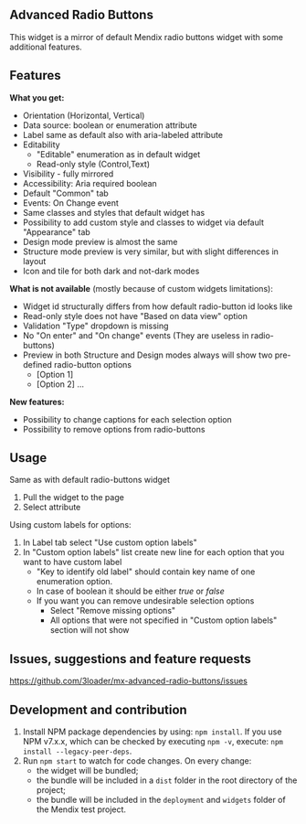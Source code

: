 ## Advanced Radio Buttons
This widget is a mirror of default Mendix radio buttons widget with some additional features.

## Features
**What you get:**
* Orientation (Horizontal, Vertical)
* Data source: boolean or enumeration attribute
* Label same as default also with aria-labeled attribute
* Editability
  * "Editable" enumeration as in default widget
  * Read-only style (Control,Text)
* Visibility - fully mirrored
* Accessibility: Aria required boolean
* Default "Common" tab
* Events: On Change event
* Same classes and styles that default widget has
* Possibility to add custom style and classes to widget via default "Appearance" tab
* Design mode preview is almost the same
* Structure mode preview is very similar, but with slight differences in layout
* Icon and tile for both dark and not-dark modes

**What is not available** (mostly because of custom widgets limitations):
* Widget id structurally differs from how default radio-button id looks like 
* Read-only style does not have "Based on data view" option
* Validation "Type" dropdown is missing
* No "On enter" and "On change" events (They are useless in radio-buttons)
* Preview in both Structure and Design modes always will show two pre-defined radio-button options
  * [Option 1]
  * [Option 2] ...

**New features:**
* Possibility to change captions for each selection option
* Possibility to remove options from radio-buttons

## Usage
Same as with default radio-buttons widget 
1. Pull the widget to the page
2. Select attribute

Using custom labels for options:
1. In Label tab select "Use custom option labels"
2. In "Custom option labels" list create new line for each option that you want to have custom label
    * "Key to identify old label" should contain key name of one enumeration option.
    * In case of boolean it should be either _true_ or _false_
    * If you want you can remove undesirable selection options
      * Select "Remove missing options"
      * All options that were not specified in "Custom option labels" section will not show

## Issues, suggestions and feature requests
https://github.com/3loader/mx-advanced-radio-buttons/issues

## Development and contribution

1. Install NPM package dependencies by using: `npm install`. If you use NPM v7.x.x, which can be checked by executing `npm -v`, execute: `npm install --legacy-peer-deps`. 
2. Run `npm start` to watch for code changes. On every change:
    - the widget will be bundled;
    - the bundle will be included in a `dist` folder in the root directory of the project;
    - the bundle will be included in the `deployment` and `widgets` folder of the Mendix test project.

